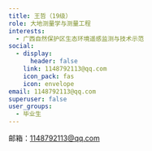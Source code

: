 ```yaml
---
title: 王哲（19级）
role: 大地测量学与测量工程
interests:
  - 广西自然保护区生态环境遥感监测与技术示范
social:
  - display:
      header: false
    link: 1148792113@qq.com
    icon_pack: fas
    icon: envelope
email: 1148792113@qq.com
superuser: false
user_groups:
  - 毕业生
---
```

邮箱：1148792113@qq.com
